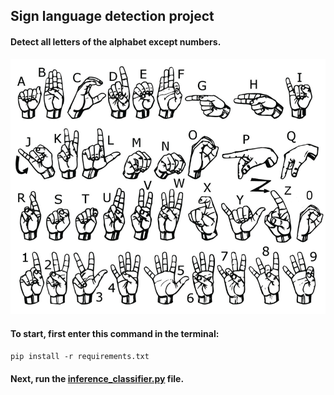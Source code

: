 ## Sign language detection project

#### Detect all letters of the alphabet except numbers.

![The-26-letters-and-10-digits-of-American-Sign-Language-ASL.png](The-26-letters-and-10-digits-of-American-Sign-Language-ASL.png)

#### To start, first enter this command in the terminal:

```pip install -r requirements.txt```

#### Next, run the [inference_classifier.py](inference_classifier.py) file.
